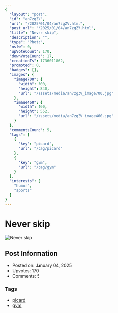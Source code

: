 ```yaml
---
{
  "layout": "post",
  "id": "an7zgZV",
  "url": "/2025/01/04/an7zgZV.html",
  "post_url": "/2025/01/04/an7zgZV.html",
  "title": "Never skip",
  "description": "",
  "type": "Photo",
  "nsfw": 0,
  "upVoteCount": 170,
  "downVoteCount": 17,
  "creationTs": 1736011862,
  "promoted": 0,
  "badges": [],
  "images": {
    "image700": {
      "width": 700,
      "height": 840,
      "url": "/assets/media/an7zgZV_image700.jpg"
    },
    "image460": {
      "width": 460,
      "height": 552,
      "url": "/assets/media/an7zgZV_image460.jpg"
    }
  },
  "commentsCount": 5,
  "tags": [
    {
      "key": "picard",
      "url": "/tag/picard"
    },
    {
      "key": "gym",
      "url": "/tag/gym"
    }
  ],
  "interests": [
    "humor",
    "sports"
  ]
}
---
```


# Never skip

![Never skip](/assets/media/an7zgZV_image700.jpg)

## Post Information

- Posted on: January 04, 2025
- Upvotes: 170
- Comments: 5

### Tags

- [picard](/tag/picard)
- [gym](/tag/gym)
